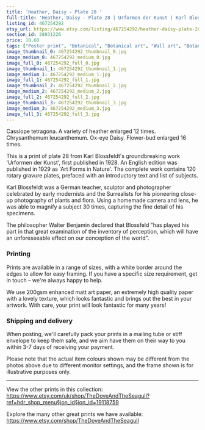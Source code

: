```yaml
---
title: 'Heather, Daisy - Plate 28 '
full-title: 'Heather, Daisy - Plate 28 | Urformen der Kunst | Karl Blossfeldt |  Botanical print, wall art, room decor, black & white, sepia, vintage'
listing_id: 467254292
etsy_url: https://www.etsy.com/listing/467254292/heather-daisy-plate-28-urformen-der?utm_source=site&utm_medium=api&utm_campaign=api
section_id: 28031226
price: 10.60
tags: ["Poster print", "Botanical", "Botanical art", "Wall art", "Botanical poster", "Photograph", "Vintage", "Black and white", "Sepia", "Minimal", "High quality print", "Botanical print", "Urformen der Kunst"]
image_thumbnail_0: 467254292_thumbnail_0.jpg
image_medium_0: 467254292_medium_0.jpg
image_full_0: 467254292_full_0.jpg
image_thumbnail_1: 467254292_thumbnail_1.jpg
image_medium_1: 467254292_medium_1.jpg
image_full_1: 467254292_full_1.jpg
image_thumbnail_2: 467254292_thumbnail_2.jpg
image_medium_2: 467254292_medium_2.jpg
image_full_2: 467254292_full_2.jpg
image_thumbnail_3: 467254292_thumbnail_3.jpg
image_medium_3: 467254292_medium_3.jpg
image_full_3: 467254292_full_3.jpg
---
```

Cassiope tetragona. A variety of heather enlarged 12 times. 
Chrysanthemum leucanthemum. Ox-eye Daisy. Flower-bud enlarged 16 times.

This is a print of plate 28 from Karl Blossfeldt&#39;s groundbreaking work &#39;Urformen der Kunst&#39;, first published in 1928. An English edition was published in 1929 as &#39;Art Forms in Nature&#39;. The complete work contains 120 rotary gravure plates, prefaced with an introductory text and list of subjects.

Karl Blossfeldt was a German teacher, sculptor and photographer celebrated by early modernists and the Surrealists for his pioneering close-up photography of plants and flora. Using a homemade camera and lens, he was able to magnify a subject 30 times, capturing the fine detail of his specimens.

The philosopher Walter Benjamin declared that Blossfeld &quot;has played his part in that great examination of the inventory of perception, which will have an unforeseeable effect on our conception of the world&quot;. 

### Printing

Prints are available in a range of sizes, with a white border around the edges to allow for easy framing. If you have a specific size requirement, get in touch – we&#39;re always happy to help.

We use 200gsm enhanced matt art paper, an extremely high quality paper with a lovely texture, which looks fantastic and brings out the best in your artwork. With care, your print will look fantastic for many years!

### Shipping and delivery

When posting, we&#39;ll carefully pack your prints in a mailing tube or stiff envelope to keep them safe, and we aim have them on their way to you within 3-7 days of receiving your payment.

Please note that the actual item colours shown may be different from the photos above due to different monitor settings, and the frame shown is for illustrative purposes only.

---

View the other prints in this collection: https://www.etsy.com/uk/shop/TheDoveAndTheSeagull?ref=hdr_shop_menu§ion_id§ion_id=19118759

Explore the many other great prints we have available: https://www.etsy.com/shop/TheDoveAndTheSeagull
